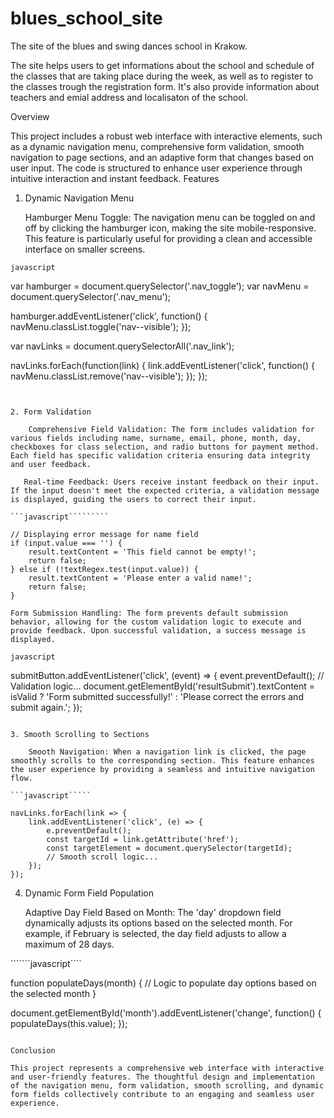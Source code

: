 # blues_school_site
The site of the blues and swing dances school in Krakow.

The site helps users to get informations about the school and schedule of the classes that are taking place during the week, as well as to register to the classes trough the registration form. It's also provide information about teachers and emial address and localisaton of the school.  

Overview

This project includes a robust web interface with interactive elements, such as a dynamic navigation menu, comprehensive form validation, smooth navigation to page sections, and an adaptive form that changes based on user input. The code is structured to enhance user experience through intuitive interaction and instant feedback.
Features

1. Dynamic Navigation Menu

    Hamburger Menu Toggle: The navigation menu can be toggled on and off by clicking the hamburger icon, making the site mobile-responsive. This feature is particularly useful for providing a clean and accessible interface on smaller screens.

```javascript```

var hamburger = document.querySelector('.nav_toggle');
var navMenu = document.querySelector('.nav_menu');

hamburger.addEventListener('click', function() {
    navMenu.classList.toggle('nav--visible');
});

var navLinks = document.querySelectorAll('.nav_link');

navLinks.forEach(function(link) {
    link.addEventListener('click', function() {
        navMenu.classList.remove('nav--visible');
    });
});
```````````````


2. Form Validation

    Comprehensive Field Validation: The form includes validation for various fields including name, surname, email, phone, month, day, checkboxes for class selection, and radio buttons for payment method. Each field has specific validation criteria ensuring data integrity and user feedback.

   Real-time Feedback: Users receive instant feedback on their input. If the input doesn't meet the expected criteria, a validation message is displayed, guiding the users to correct their input.

```javascript`````````

// Displaying error message for name field
if (input.value === '') {
    result.textContent = 'This field cannot be empty!';
    return false;
} else if (!textRegex.test(input.value)) {
    result.textContent = 'Please enter a valid name!';
    return false;
}
````````````````

    Form Submission Handling: The form prevents default submission behavior, allowing for the custom validation logic to execute and provide feedback. Upon successful validation, a success message is displayed.

```javascript```

submitButton.addEventListener('click', (event) => {
    event.preventDefault();
    // Validation logic...
    document.getElementById('resultSubmit').textContent = isValid ? 'Form submitted successfully!' : 'Please correct the errors and submit again.';
});
```````````

3. Smooth Scrolling to Sections

    Smooth Navigation: When a navigation link is clicked, the page smoothly scrolls to the corresponding section. This feature enhances the user experience by providing a seamless and intuitive navigation flow.

```javascript`````

navLinks.forEach(link => {
    link.addEventListener('click', (e) => {
        e.preventDefault();
        const targetId = link.getAttribute('href');
        const targetElement = document.querySelector(targetId);
        // Smooth scroll logic...
    });
});
`````````````````
4. Dynamic Form Field Population

    Adaptive Day Field Based on Month: The 'day' dropdown field dynamically adjusts its options based on the selected month. For example, if February is selected, the day field adjusts to allow a maximum of 28 days.

```````javascript````

function populateDays(month) {
    // Logic to populate day options based on the selected month
}

document.getElementById('month').addEventListener('change', function() {
    populateDays(this.value);
});
`````````````````````

Conclusion

This project represents a comprehensive web interface with interactive and user-friendly features. The thoughtful design and implementation of the navigation menu, form validation, smooth scrolling, and dynamic form fields collectively contribute to an engaging and seamless user experience.






